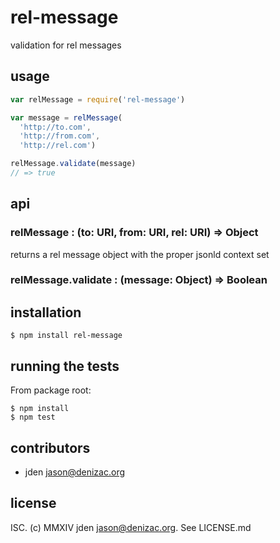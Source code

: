# rel-message
validation for rel messages

## usage
```js
var relMessage = require('rel-message')

var message = relMessage(
  'http://to.com',
  'http://from.com',
  'http://rel.com')

relMessage.validate(message)
// => true

```


## api

### relMessage : (to: URI, from: URI, rel: URI) => Object

returns a rel message object with the proper jsonld context set

### relMessage.validate : (message: Object) => Boolean

## installation

    $ npm install rel-message


## running the tests

From package root:

    $ npm install
    $ npm test


## contributors

- jden <jason@denizac.org>


## license

ISC. (c) MMXIV jden <jason@denizac.org>. See LICENSE.md
